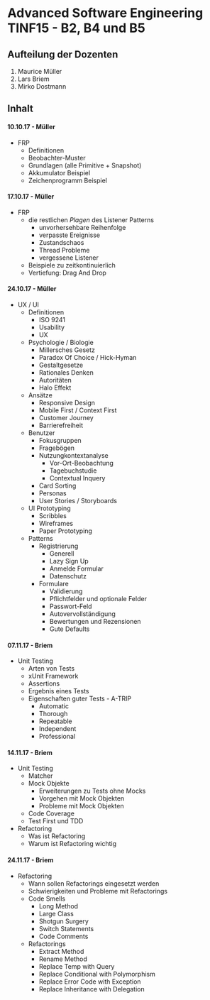 # Advanced Software Engineering TINF15 - B2, B4 und B5
## Aufteilung der Dozenten

1. Maurice Müller
1. Lars Briem
1. Mirko Dostmann

## Inhalt
#### 10.10.17 - Müller
* FRP
  * Definitionen
  * Beobachter-Muster
  * Grundlagen (alle Primitive + Snapshot)
  * Akkumulator Beispiel
  * Zeichenprogramm Beispiel

#### 17.10.17 - Müller
* FRP
  * die restlichen _Plagen_ des Listener Patterns
    * unvorhersehbare Reihenfolge
    * verpasste Ereignisse
    * Zustandschaos
    * Thread Probleme
    * vergessene Listener
  * Beispiele zu zeitkontinuierlich
  * Vertiefung: Drag And Drop
  
#### 24.10.17 - Müller
* UX / UI
  * Definitionen
    * ISO 9241
    * Usability
    * UX
  * Psychologie / Biologie
    * Millersches Gesetz
    * Paradox Of Choice / Hick-Hyman
    * Gestaltgesetze
    * Rationales Denken
    * Autoritäten
    * Halo Effekt
  * Ansätze
    * Responsive Design
    * Mobile First / Context First
    * Customer Journey
    * Barrierefreiheit
  * Benutzer
    * Fokusgruppen
    * Fragebögen
    * Nutzungkontextanalyse
      * Vor-Ort-Beobachtung
      * Tagebuchstudie
      * Contextual Inquery
    * Card Sorting
    * Personas
    * User Stories / Storyboards
  * UI Prototyping
    * Scribbles
    * Wireframes
    * Paper Prototyping
  * Patterns
    * Registrierung
      * Generell
      * Lazy Sign Up
      * Anmelde Formular
      * Datenschutz
    * Formulare
      * Validierung
      * Pflichtfelder und optionale Felder
      * Passwort-Feld
      * Autovervollständigung
      * Bewertungen und Rezensionen
      * Gute Defaults
      
#### 07.11.17 - Briem
* Unit Testing
  * Arten von Tests
  * xUnit Framework
  * Assertions
  * Ergebnis eines Tests
  * Eigenschaften guter Tests - A-TRIP
    * Automatic
    * Thorough
    * Repeatable
    * Independent
    * Professional

#### 14.11.17 - Briem
* Unit Testing
  * Matcher
  * Mock Objekte
    * Erweiterungen zu Tests ohne Mocks
    * Vorgehen mit Mock Objekten
    * Probleme mit Mock Objekten
  * Code Coverage
  * Test First und TDD
* Refactoring
  * Was ist Refactoring
  * Warum ist Refactoring wichtig

#### 24.11.17 - Briem
* Refactoring
  * Wann sollen Refactorings eingesetzt werden
  * Schwierigkeiten und Probleme mit Refactorings
  * Code Smells
    * Long Method
    * Large Class
    * Shotgun Surgery
    * Switch Statements
    * Code Comments
  * Refactorings
    * Extract Method
    * Rename Method
    * Replace Temp with Query
    * Replace Conditional with Polymorphism
    * Replace Error Code with Exception
    * Replace Inheritance with Delegation

